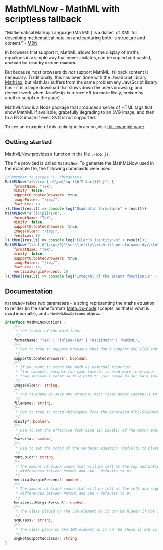 ﻿# MathMLNow - MathML with scriptless fallback

"Mathematical Markup Language (MathML) is a dialect of XML for describing mathematical notation and capturing both its structure and content." - [MDN](https://developer.mozilla.org/en-US/docs/Web/MathML)

In browsers that support it, MathML allows for the display of maths equations in a simple way that never pixilates, can be copied and pasted, and can be read by screen readers.

But because most browsers do _not_ support MathML, fallback content is necessary. Traditionally, this has been done with the JavaScript library [MathJax](https://www.mathjax.org/), but MathJax suffers from the same problem any JavaScript library has - it is a large download that slows down the users browsing; and doesn't work when JavaScript is turned off (or more likely, broken by another script on the page).

MathMLNow is a Node package that produces a series of HTML tags that show MathML if available, gracefully degrading to an SVG image, and then to a PNG image if even SVG is not supported.

To see an example of this technique in action, visit [this example page](https://cdn.rawgit.com/Sora2455/MathMlNow/d814dde5/example.html).

## Getting started

MathMLNow provides a function in the file `./app.js`.

The file provided is called `MathMLNow`. To generate the MathMLNow used in the example file, the following commands were used:

```JavaScript
//Remember to escape '\' characters!
MathMLNow("x=\\frac{-b\\pm\\sqrt{b^2-4ac}}{2a}", {
    formatName: "TeX",
    minify: false,
    supportOutdatedBrowsers: true,
    imageFolder: "/img/",
    fontSize: 18
}).then((result) => console.log("Quadratic formula:\n" + result));
MathMLNow("e^{i\\pi}+1=0", {
    formatName: "TeX",
    minify: false,
    supportOutdatedBrowsers: true,
    imageFolder: "/img/",
    fontSize: 30
}).then((result) => console.log("Euler's identity:\n" + result));
MathMLNow("\\int_0^{\\pi/6}\\sec\\left(y\\right)\\operatorname dy=\\ln\\left(\\sqrt3i^{64}\\right)", {
    formatName: "TeX",
    minify: false,
    supportOutdatedBrowsers: true,
    imageFolder: "/img/",
    fontSize: 16,
    verticalMarginPercent: 20
}).then((result) => console.log("Integral of the secant function:\n" + result));
```

## Documentation

`MathMLNow` takes two paramaters - a string representing the maths equation to render (in the same formats [MathJax-node](https://github.com/mathjax/MathJax-node) accepts, as that is what is used internally), and a `MathMLNowOptions` object.

```TypeScript
interface MathMLNowOptions {
    /**
     * The format of the math input
     */
    formatName: "TeX" | "inline-TeX" | "AsciiMath" | "MathML",
    /**
     * Set to true to support browsers that don't support SVG (IE8 and below)
     */
    supportOutdatedBrowsers?: boolean,
    /**
     * If you want to store the math as external resources
     * (for example, becuase the same formula is used more than once)
     * then include a relative file path to your image folder here (must end in a '/'!)
     */
    imageFolder?: string,
    /**
     * The filename to save any external math files under (defaults to a hash of the math input)
     */
    fileName?: string,
    /**
     * Set to true to strip whitespace from the generated HTML/SVG/MathML
     */
    minify?: boolean,
    /**
     * Use to set the effective font-size (in pixels) of the maths expression (defaults to 18)
     */
    fontSize?: number,
    /**
     * Use to set the color of the rendered equation (defaults to black). Accepts #rgb, #rrggbb or HTML color names
     */
    fontColor?: string,
    /**
     * The amount of blank space that will be left at the top and bottom of the equation to account for
     * differences between MathML and SVG - defaults to 0%
     */
    verticalMarginPercent?: number,
    /**
     * The amount of blank space that will be left at the left and right of the equation to account for
     * differences between MathML and SVG - defaults to 0%
     */
    horizontalMarginPercent?: number,
    /**
     * The class placed on the SVG element so it can be hidden if not supported - defaults to 'SVG'
     */
    svgClass?: string,
    /**
     * The class place on the IMG element so it can be shown if SVG is not supported - defaults to 'svgFallback'
     */
    svgNotSupportedClass?: string
}
```